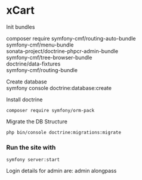 xCart
========================

Init bundles

 composer require symfony-cmf/routing-auto-bundle \
    symfony-cmf/menu-bundle \
    sonata-project/doctrine-phpcr-admin-bundle \
    symfony-cmf/tree-browser-bundle \
    doctrine/data-fixtures \
    symfony-cmf/routing-bundle
    
Create database  
symfony console doctrine:database:create


Install doctrine  
```shell script
composer require symfony/orm-pack
```

Migrate the DB Structure
```shell script
php bin/console doctrine:migrations:migrate
```

### Run the site with
```shell script
symfony server:start
```
 
Login details for admin are:
admin
alongpass
 
 
